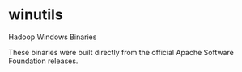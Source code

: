 # winutils

Hadoop Windows Binaries

These binaries were built directly from the official Apache Software Foundation releases.
